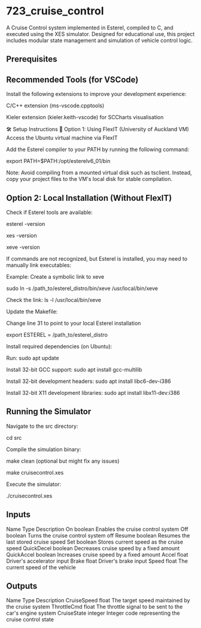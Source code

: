 # 723_cruise_control
A Cruise Control system implemented in Esterel, compiled to C, and executed using the XES simulator. Designed for educational use, this project includes modular state management and simulation of vehicle control logic.

## Prerequisites
## Recommended Tools (for VSCode)
Install the following extensions to improve your development experience:

C/C++ extension (ms-vscode.cpptools)

Kieler extension (kieler.keith-vscode) for SCCharts visualisation

🛠️ Setup Instructions
🔧 Option 1: Using FlexIT (University of Auckland VM)
Access the Ubuntu virtual machine via FlexIT

Add the Esterel compiler to your PATH by running the following command:

export PATH=$PATH:/opt/esterelv6_01/bin

Note: Avoid compiling from a mounted virtual disk such as tsclient. Instead, copy your project files to the VM's local disk for stable compilation.

## Option 2: Local Installation (Without FlexIT)
Check if Esterel tools are available:

esterel -version

xes -version

xeve -version

If commands are not recognized, but Esterel is installed, you may need to manually link executables:

Example: Create a symbolic link to xeve

sudo ln -s /path_to/esterel_distro/bin/xeve /usr/local/bin/xeve

Check the link: ls -l /usr/local/bin/xeve

Update the Makefile:

Change line 31 to point to your local Esterel installation

export ESTEREL = /path_to/esterel_distro

Install required dependencies (on Ubuntu):

Run: sudo apt update

Install 32-bit GCC support: sudo apt install gcc-multilib

Install 32-bit development headers: sudo apt install libc6-dev-i386

Install 32-bit X11 development libraries: sudo apt install libx11-dev:i386

## Running the Simulator
Navigate to the src directory:

cd src

Compile the simulation binary:

make clean (optional but might fix any issues)

make cruisecontrol.xes

Execute the simulator:

./cruisecontrol.xes


## Inputs
Name	Type	Description
On	boolean	Enables the cruise control system
Off	boolean	Turns the cruise control system off
Resume	boolean	Resumes the last stored cruise speed
Set	boolean	Stores current speed as the cruise speed
QuickDecel	boolean	Decreases cruise speed by a fixed amount
QuickAccel	boolean	Increases cruise speed by a fixed amount
Accel	float	Driver's accelerator input
Brake	float	Driver's brake input
Speed	float	The current speed of the vehicle
 
## Outputs
Name	Type	Description
CruiseSpeed	float	The target speed maintained by the cruise system
ThrottleCmd	float	The throttle signal to be sent to the car's engine system
CruiseState	integer	Integer code representing the cruise control state
